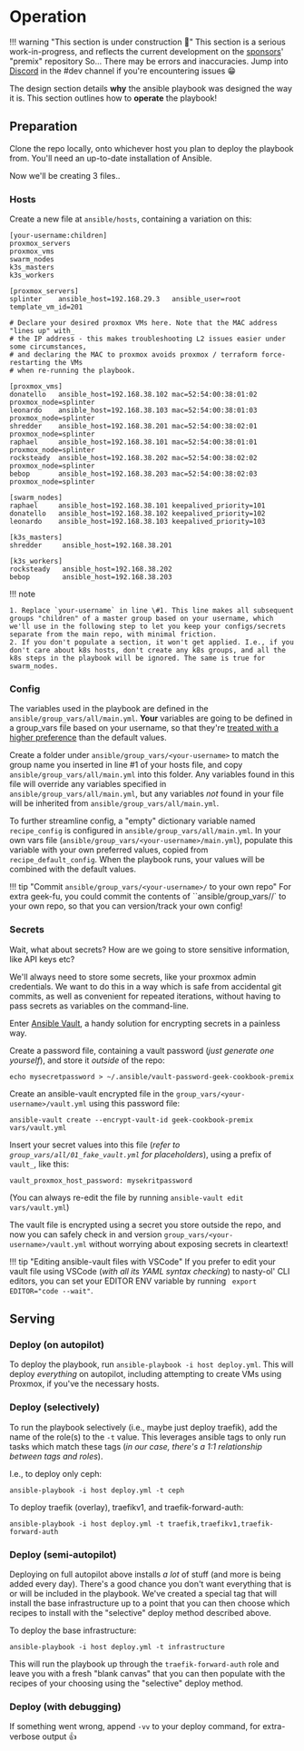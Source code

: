 # Operation

!!! warning "This section is under construction :hammer:"
    This section is a serious work-in-progress, and reflects the current development on the [sponsors](https://github.com/sponsors/funkypenguin)' "premix" repository
    So... There may be errors and inaccuracies. Jump into [Discord](http://chat.funkypenguin.co.nz) in the #dev channel if you're encountering issues 😁

The design section details **why** the ansible playbook was designed the way it is. This section outlines how to **operate** the playbook!

## Preparation

Clone the repo locally, onto whichever host you plan to deploy the playbook from. You'll need an up-to-date installation of Ansible.

Now we'll be creating 3 files..

### Hosts

Create a new file at `ansible/hosts`, containing a variation on this:

```
[your-username:children]
proxmox_servers
proxmox_vms
swarm_nodes
k3s_masters
k3s_workers

[proxmox_servers]
splinter    ansible_host=192.168.29.3   ansible_user=root template_vm_id=201

# Declare your desired proxmox VMs here. Note that the MAC address "lines up" with_
# the IP address - this makes troubleshooting L2 issues easier under some circumstances,
# and declaring the MAC to proxmox avoids proxmox / terraform force-restarting the VMs
# when re-running the playbook.

[proxmox_vms]
donatello   ansible_host=192.168.38.102 mac=52:54:00:38:01:02 proxmox_node=splinter
leonardo    ansible_host=192.168.38.103 mac=52:54:00:38:01:03 proxmox_node=splinter
shredder    ansible_host=192.168.38.201 mac=52:54:00:38:02:01 proxmox_node=splinter
raphael     ansible_host=192.168.38.101 mac=52:54:00:38:01:01 proxmox_node=splinter
rocksteady  ansible_host=192.168.38.202 mac=52:54:00:38:02:02 proxmox_node=splinter
bebop       ansible_host=192.168.38.203 mac=52:54:00:38:02:03 proxmox_node=splinter

[swarm_nodes]
raphael     ansible_host=192.168.38.101 keepalived_priority=101 
donatello   ansible_host=192.168.38.102 keepalived_priority=102
leonardo    ansible_host=192.168.38.103 keepalived_priority=103

[k3s_masters]
shredder     ansible_host=192.168.38.201

[k3s_workers]
rocksteady   ansible_host=192.168.38.202
bebop        ansible_host=192.168.38.203
```

!!! note

    1. Replace `your-username` in line \#1. This line makes all subsequent groups "children" of a master group based on your username, which we'll use in the following step to let you keep your configs/secrets separate from the main repo, with minimal friction.
    2. If you don't populate a section, it won't get applied. I.e., if you don't care about k8s hosts, don't create any k8s groups, and all the k8s steps in the playbook will be ignored. The same is true for swarm_nodes.

### Config

The variables used in the playbook are defined in the `ansible/group_vars/all/main.yml`. **Your** variables are going to be defined in a group_vars file based on your username, so that they're [treated with a higher preference](https://docs.ansible.com/ansible/latest/user_guide/playbooks_variables.html#variable-precedence-where-should-i-put-a-variable) than the default values.

Create a folder under `ansible/group_vars/<your-username>` to match the group name you inserted in line \#1 of your hosts file, and copy `ansible/group_vars/all/main.yml` into this folder. Any variables found in this file will override any variables specified in `ansible/group_vars/all/main.yml`, but any variables _not_ found in your file will be inherited from `ansible/group_vars/all/main.yml`. 

To further streamline config, a "empty" dictionary variable named `recipe_config` is configured in `ansible/group_vars/all/main.yml`. In your own vars file (`ansible/group_vars/<your-username>/main.yml`), populate this variable with your own preferred values, copied from `recipe_default_config`. When the playbook runs, your values will be combined with the default values.

!!! tip "Commit `ansible/group_vars/<your-username>/` to your own repo" 
    For extra geek-fu, you could commit the contents of ``ansible/group_vars/<your-username>/` to your own repo, so that you can version/track your own config!

### Secrets

Wait, what about secrets? How are we going to store sensitive information, like API keys etc?

We'll always need to store some secrets, like your proxmox admin credentials. We want to do this in a way which is safe from accidental git commits, as well as convenient for repeated iterations, without having to pass secrets as variables on the command-line.

Enter [Ansible Vault](https://docs.ansible.com/ansible/latest/user_guide/vault.html#creating-encrypted-files), a handy solution for encrypting secrets in a painless way.

Create a password file, containing a vault password (*just generate one yourself*), and store it _outside_ of the repo:

```
echo mysecretpassword > ~/.ansible/vault-password-geek-cookbook-premix
```

Create an ansible-vault encrypted file in the `group_vars/<your-username>/vault.yml` using this password file:

```
ansible-vault create --encrypt-vault-id geek-cookbook-premix vars/vault.yml
```

Insert your secret values into this file (*refer to `group_vars/all/01_fake_vault.yml` for placeholders*), using a prefix of `vault_`, like this:

```
vault_proxmox_host_password: mysekritpassword
```

(You can always re-edit the file by running `ansible-vault edit vars/vault.yml`)

The vault file is encrypted using a secret you store outside the repo, and now you can safely check in and version `group_vars/<your-username>/vault.yml` without worrying about exposing secrets in cleartext!

!!! tip "Editing ansible-vault files with VSCode"
    If you prefer to edit your vault file using VSCode (*with all its YAML syntax checking*) to nasty-ol' CLI editors, you can set your EDITOR ENV variable by running ` export EDITOR="code --wait"`.

## Serving

### Deploy (on autopilot)

To deploy the playbook, run `ansible-playbook -i host deploy.yml`. This will deploy _everything_ on autopilot, including attempting to create VMs using Proxmox, if you've the necessary hosts.

### Deploy (selectively)

To run the playbook selectively (i.e., maybe just deploy traefik), add the name of the role(s) to the `-t` value. This leverages ansible tags to only run tasks which match these tags (*in our case, there's a 1:1 relationship between tags and roles*).

I.e., to deploy only ceph:

```
ansible-playbook -i host deploy.yml -t ceph
```

To deploy traefik (overlay), traefikv1, and traefik-forward-auth:

```
ansible-playbook -i host deploy.yml -t traefik,traefikv1,traefik-forward-auth
```

### Deploy (semi-autopilot)

Deploying on full autopilot above installs _a lot_ of stuff (and more is being added every day). There's a good chance you don't want everything that is or will be included in the playbook. We've created a special tag that will install the base infrastructure up to a point that you can then choose which recipes to install with the "selective" deploy method described above.

To deploy the base infrastructure:

```
ansible-playbook -i host deploy.yml -t infrastructure
```

This will run the playbook up through the `traefik-forward-auth` role and leave you with a fresh "blank canvas" that you can then populate with the recipes of your choosing using the "selective" deploy method.

### Deploy (with debugging)

If something went wrong, append `-vv` to your deploy command, for extra-verbose output :thumbsup:



